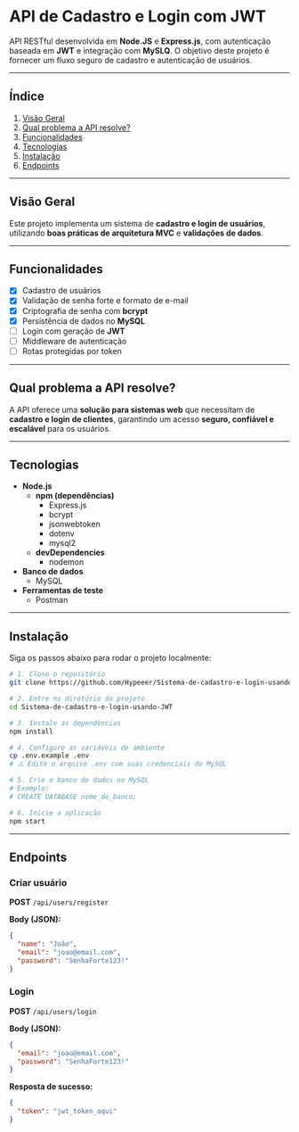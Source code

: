 # API de Cadastro e Login com JWT

API RESTful desenvolvida em **Node.JS** e **Express.js**, com autenticação baseada em **JWT** e integração com **MySLQ**.
O objetivo deste projeto é fornecer um fluxo seguro de cadastro e autenticação de usuários.

---

## Índice

1. [Visão Geral](#-visão-geral)
2. [Qual problema a API resolve?](#qual-problema-a-api-resolve)
3. [Funcionalidades](#-funcionalidades)
4. [Tecnologias](#tecnologias)
5. [Instalação](#instalação)
6. [Endpoints](#endpoints)

---

## Visão Geral

Este projeto implementa um sistema de **cadastro e login de usuários**, utilizando **boas práticas de arquitetura MVC** e **validações de dados**.

---

## Funcionalidades

- [x] Cadastro de usuários
- [x] Validação de senha forte e formato de e-mail
- [x] Criptografia de senha com **bcrypt**
- [x] Persistência de dados no **MySQL**
- [ ] Login com geração de **JWT**
- [ ] Middleware de autenticação
- [ ] Rotas protegidas por token

---

## Qual problema a API resolve?

A API oferece uma **solução para sistemas web** que necessitam de **cadastro e login de clientes**, garantindo um acesso **seguro, confiável e escalável** para os usuários.

---

## Tecnologias

- **Node.js**
  - **npm (dependências)**
    - Express.js
    - bcrypt
    - jsonwebtoken
    - dotenv
    - mysql2
  - **devDependencies**
    - nodemon
- **Banco de dados**
  - MySQL
- **Ferramentas de teste**
  - Postman

---

## Instalação

Siga os passos abaixo para rodar o projeto localmente:

```bash
# 1. Clone o repositório
git clone https://github.com/Hypeeer/Sistema-de-cadastro-e-login-usando-JWT.git

# 2. Entre no diretório do projeto
cd Sistema-de-cadastro-e-login-usando-JWT

# 3. Instale as dependências
npm install

# 4. Configure as variáveis de ambiente
cp .env.example .env
# ⚠️ Edite o arquivo .env com suas credenciais do MySQL

# 5. Crie o banco de dados no MySQL
# Exemplo:
# CREATE DATABASE nome_do_banco;

# 6. Inicie a aplicação
npm start
```

---

## Endpoints

### Criar usuário

**POST** `/api/users/register`

**Body (JSON):**

```json
{
  "name": "João",
  "email": "joao@email.com",
  "password": "SenhaForte123!"
}
```

### Login

**POST** `/api/users/login`

**Body (JSON):**

```json
{
  "email": "joao@email.com",
  "password": "SenhaForte123!"
}
```

**Resposta de sucesso:**

```json
{
  "token": "jwt_token_aqui"
}
```
